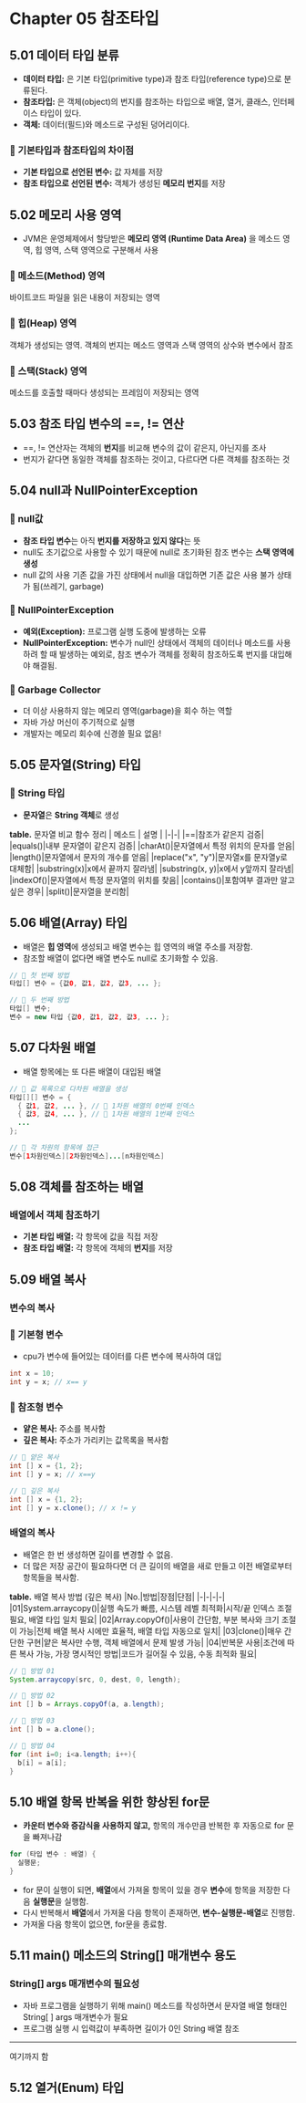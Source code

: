 # Chapter 05 참조타입
## 5.01 데이터 타입 분류
- **데이터 타입:** 은 기본 타입(primitive type)과 참조 타입(reference type)으로 분류된다.
- **참조타입:** 은 객체(object)의 번지를 참조하는 타입으로 배열, 열거, 클래스, 인터페이스 타입이 있다.
- **객체:** 데이터(필드)와 메소드로 구성된 덩어리이다.

### 📌 기본타입과 참조타입의 차이점
- **기본 타입으로 선언된 변수:** 값 자체를 저장
- **참조 타입으로 선언된 변수:** 객체가 생성된 **메모리 번지**를 저장

## 5.02 메모리 사용 영역
- JVM은 운영체제에서 할당받은 **메모리 영역 (Runtime Data Area)** 을 메소드 영역, 힙 영역, 스택 영역으로 구분해서 사용

### 📌 메소드(Method) 영역
바이트코드 파일을 읽은 내용이 저장되는 영역

### 📌 힙(Heap) 영역
객체가 생성되는 영역. 객체의 번지는 메소드 영역과 스택 영역의 상수와 변수에서 참조

### 📌 스택(Stack) 영역
메소드를 호출할 때마다 생성되는 프레임이 저장되는 영역

## 5.03 참조 타입 변수의 ==, != 연산
- ==, != 연산자는 객체의 **번지**를 비교해 변수의 값이 같은지, 아닌지를 조사
- 번지가 같다면 동일한 객체를 참조하는 것이고, 다르다면 다른 객체를 참조하는 것

## 5.04 null과 NullPointerException
### 📌 null값
- **참조 타입 변수**는 아직 **번지를 저장하고 있지 않다**는 뜻
- null도 초기값으로 사용할 수 있기 때문에 null로 초기화된 참조 변수는 **스택 영역에 생성**
- null 값의 사용 기존 값을 가진 상태에서 null을 대입하면 기존 값은 사용 불가 상태가 됨(쓰레기, garbage)

### 📌 NullPointerException
- **예외(Exception):** 프로그램 실행 도중에 발생하는 오류
- **NullPointerException:** 변수가 null인 상태에서 객체의 데이터나 메소드를 사용하려 할 때 발생하는 예외로, 참조 변수가 객체를 정확히 참조하도록 번지를 대입해야 해결됨.

### 📌 Garbage Collector
- 더 이상 사용하지 않는 메모리 영역(garbage)을 회수 하는 역할
- 자바 가상 머신이 주기적으로 실행
- 개발자는 메모리 회수에 신경쓸 필요 없음!

## 5.05 문자열(String) 타입
### 📌 String 타입
- **문자열**은 **String 객체**로 생성

**table.** 문자열 비교 함수 정리
| 메소드 | 설명 |
|-|-|
|==|참조가 같은지 검증|
|equals()|내부 문자열이 같은지 검증|
|charAt()|문자열에서 특정 위치의 문자를 얻음|
|length()|문자열에서 문자의 개수를 얻음|
|replace("x", "y")|문자열x를 문자열y로 대체함|
|substring(x)|x에서 끝까지 잘라냄|
|substring(x, y)|x에서 y앞까지 잘라냄|
|indexOf()|문자열에서 특정 문자열의 위치를 찾음|
|contains()|포함여부 결과만 알고 싶은 경우|
|split()|문자열을 분리함|

## 5.06 배열(Array) 타입
- 배열은 **힙 영역**에 생성되고 배열 변수는 힙 영역의 배열 주소를 저장함.
- 참조할 배열이 없다면 배열 변수도 null로 초기화할 수 있음.

```java
// 📌 첫 번째 방법
타입[] 변수 = {값0, 값1, 값2, 값3, ... };

// 📌 두 번째 방법
타입[] 변수;
변수 = new 타입 {값0, 값1, 값2, 값3, ... };
```

## 5.07 다차원 배열
- 배열 항목에는 또 다른 배열이 대입된 배열

```java
// 📌 값 목록으로 다차원 배열을 생성
타입[][] 변수 = {
  { 값1, 값2, ... }, // 📌 1차원 배열의 0번째 인덱스
  { 값3, 값4, ... }, // 📌 1차원 배열의 1번째 인덱스
  ...
};

// 📌 각 차원의 항목에 접근
변수[1차원인덱스][2차원인덱스]...[n차원인덱스]
```

## 5.08 객체를 참조하는 배열

### 배열에서 객체 참조하기
- **기본 타입 배열:** 각 항목에 값을 직접 저장
- **참조 타입 배열:** 각 항목에 객체의 **번지**를 저장

## 5.09 배열 복사
### 변수의 복사
### 📌 기본형 변수
- cpu가 변수에 들어있는 데이터를 다른 변수에 복사하여 대입

```java
int x = 10;
int y = x; // x== y
```
### 📌 참조형 변수
- **얕은 복사:** 주소를 복사함
- **깊은 복사:** 주소가 가리키는 값목록을 복사함

```java
// 📌 얕은 복사
int [] x = {1, 2};
int [] y = x; // x==y

// 📌 깊은 복사
int [] x = {1, 2};
int [] y = x.clone(); // x != y
```

### 배열의 복사
- 배열은 한 번 생성하면 길이를 변경할 수 없음.
- 더 많은 저장 공간이 필요하다면 더 큰 길이의 배열을 새로 만들고 이전 배열로부터 항목들을 복사함.

**table.** 배열 복사 방법 (깊은 복사)
|No.|방법|장점|단점|
|-|-|-|-|
|01|System.arraycopy()|실행 속도가 빠름, 시스템 레벨 최적화|시작/끝 인덱스 조절 필요, 배열 타입 일치 필요|
|02|Array.copyOf()|사용이 간단함, 부분 복사와 크기 조절이 가능|전체 배열 복사 시에만 효율적, 배열 타입 자동으로 일치|
|03|clone()|매우 간단한 구현|얕은 복사만 수행, 객체 배열에서 문제 발생 가능|
|04|반복문 사용|조건에 따른 복사 가능, 가장 명시적인 방법|코드가 길어질 수 있음, 수동 최적화 필요|

```java
// 📌 방법 01
System.arraycopy(src, 0, dest, 0, length);

// 📌 방법 02
int [] b = Arrays.copyOf(a, a.length);

// 📌 방법 03
int [] b = a.clone();

// 📌 방법 04
for (int i=0; i<a.length; i++){
  b[i] = a[i];
}
```

## 5.10 배열 항목 반복을 위한 향상된 for문
- **카운터 변수와 증감식을 사용하지 않고,** 항목의 개수만큼 반복한 후 자동으로 for 문을 빠져나감

```java
for (타입 변수 : 배열) {
  실행문;
}
```
- for 문이 실행이 되면, **배열**에서 가져올 항목이 있을 경우 **변수**에 항목을 저장한 다음 **실행문**을 실행함.
- 다시 반복해서 **배열**에서 가져올 다음 항목이 존재하면, **변수-실행문-배열**로 진행함.
- 가져올 다음 항목이 없으면, for문을 종료함.

## 5.11 main() 메소드의 String[] 매개변수 용도
### String[] args 매개변수의 필요성
- 자바 프로그램을 실행하기 위해 main() 메소드를 작성하면서 문자열 배열 형태인 String[ ] args 매개변수가 필요
- 프로그램 실행 시 입력값이 부족하면 길이가 0인 String 배열 참조


---
여기까지 함


## 5.12 열거(Enum) 타입


